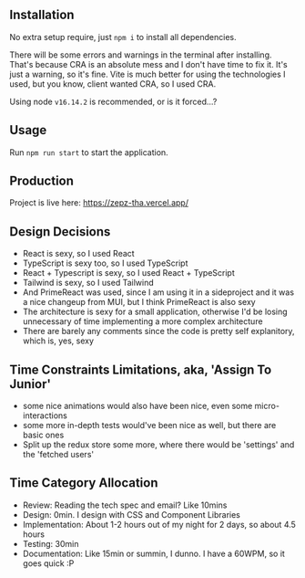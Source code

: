## Installation

No extra setup require, just `npm i` to install all dependencies.

There will be some errors and warnings in the terminal after installing. That's because CRA is an absolute mess and I don't have time to fix it. It's just a warning, so it's fine.
Vite is much better for using the technologies I used, but you know, client wanted CRA, so I used CRA.

Using node `v16.14.2` is recommended, or is it forced...?

## Usage

Run `npm run start` to start the application.

## Production

Project is live here: https://zepz-tha.vercel.app/

## Design Decisions

- React is sexy, so I used React
- TypeScript is sexy too, so I used TypeScript
- React + Typescript is sexy, so I used React + TypeScript
- Tailwind is sexy, so I used Tailwind
- And PrimeReact was used, since I am using it in a sideproject and it was a nice changeup from MUI, but I think PrimeReact is also sexy
- The architecture is sexy for a small application, otherwise I'd be losing unnecessary of time implementing a more complex architecture
- There are barely any comments since the code is pretty self explanitory, which is, yes, sexy

## Time Constraints Limitations, aka, 'Assign To Junior'

- some nice animations would also have been nice, even some micro-interactions
- some more in-depth tests would've been nice as well, but there are basic ones
- Split up the redux store some more, where there would be 'settings' and the 'fetched users'

## Time Category Allocation

- Review: Reading the tech spec and email? Like 10mins
- Design: 0min. I design with CSS and Component Libraries
- Implementation: About 1-2 hours out of my night for 2 days, so about 4.5 hours
- Testing: 30min
- Documentation: Like 15min or summin, I dunno. I have a 60WPM, so it goes quick :P
